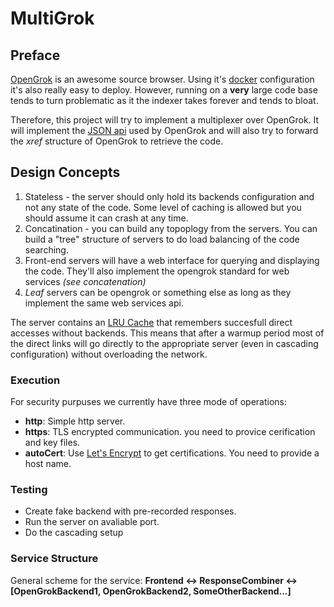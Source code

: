 # MultiGrok

## Preface
[OpenGrok](http://oracle.github.io/opengrok/) is an awesome source browser.
Using it's [docker](http://hub.docker.com/r/nagui/opengrok/) configuration it's also really easy to deploy.
However, running on a **very** large code base tends to turn problematic as it the indexer takes forever and tends to bloat.

Therefore, this project will try to implement a multiplexer over OpenGrok. It will implement the [JSON api](https://github.com/oracle/opengrok/wiki/Web-services) used by OpenGrok and will also try to forward the *xref* structure of OpenGrok to retrieve the code.

## Design Concepts

1. Stateless - the server should only hold its backends configuration and not any state of the code. Some level of caching is allowed but
you should assume it can crash at any time.
1. Concatination - you can build any topoplogy from the servers. You can build a "tree" structure of servers to do load balancing of the code searching.
1. Front-end servers will have a web interface for querying and displaying the code. They'll also implement the opengrok standard for web services *(see concatenation)*
1. *Leaf* servers can be opengrok or something else as long as they implement the same web services api. 

The server contains an [LRU Cache](https://godoc.org/github.com/hashicorp/golang-lru) that remembers succesfull direct accesses without backends.
This means that after a warmup period most of the direct links will go directly to the appropriate server (even in cascading configuration) without
overloading the network.

### Execution
For security purpuses we currently have three mode of operations:

+ **http**: Simple http server.
+ **https**: TLS encrypted communication. you need to provice cerification and key files.
+ **autoCert**: Use [Let's Encrypt](http://letsencrypt.org) to get certifications. You need to provide a host name.

### Testing

+ Create fake backend with pre-recorded responses.
+ Run the server on avaliable port. 
+ Do the cascading setup

### Service Structure
General scheme for the service:
**Frontend <-> ResponseCombiner <-> [OpenGrokBackend1, OpenGrokBackend2, SomeOtherBackend...]**
